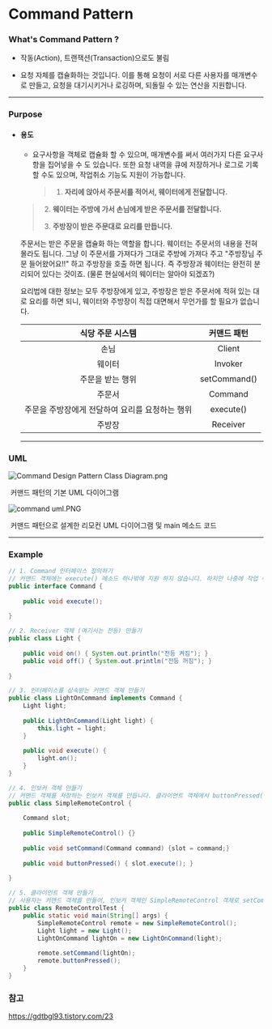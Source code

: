 # Command Pattern



### What's Command Pattern ?

- 작동(Action), 트랜잭션(Transaction)으로도 불림

-  요청 자체를 캡슐화하는 것입니다. 이를 통해 요청이 서로 다른 사용자를 매개변수로 만들고, 요청을 대기시키거나 로깅하며, 되돌릴 수 있는 연산을 지원합니다.

  

------

  

### Purpose



- #### 용도

  - 요구사항을 객체로 캡슐화 할 수 있으며, 매개변수를 써서 여러가지 다른 요구사항을 집어넣을 수 도 있습니다. 또한 요청 내역을 큐에 저장하거나 로그로 기록할 수도 있으며, 작업취소 기능도 지원이 가능합니다.

    

    > 1. **자리에 앉아서 주문서를 적어서, 웨이터에게 전달합니다.**
  >
    > 2. **웨이터는 주방에 가서 손님에게 받은 주문서를 전달합니다.** 
  >
    > 3. **주방장이 받은 주문대로 요리를 만듭니다.**

    

    주문서는 받은 주문을 캡슐화 하는 역할을 합니다. 웨이터는 주문서의 내용을 전혀 몰라도 됩니다. 그냥 이 주문서를 가져다가 그대로 주방에 가져다 주고 "주방장님 주문 들어왔어요!!" 하고 주방장을 호출 하면 됩니다. 즉 주방장과 웨이터는 완전히 분리되어 있다는 것이죠. (물론 현실에서의 웨이터는 알아야 되겠죠?)
  
    
  
    요리법에 대한 정보는 모두 주방장에게 있고, 주방장은 받은 주문서에 적혀 있는 대로 요리를 하면 되니, 웨이터와 주방장이 직접 대면해서 무언가를 할 필요가 없습니다.
  
    
  
    |              **식당 주문 시스템**               | **커맨드 패턴** |
    | :---------------------------------------------: | :-------------: |
    |                      손님                       |     Client      |
    |                     웨이터                      |     Invoker     |
    |                주문을 받는 행위                 |  setCommand()   |
    |                     주문서                      |     Command     |
    | 주문을 주방장에게 전달하여 요리를 요청하는 행위 |    execute()    |
    |                     주방장                      |    Receiver     |
  
    
  
    ------
  
    

### UML

![Command Design Pattern Class Diagram.png](https://upload.wikimedia.org/wikipedia/commons/8/8e/Command_Design_Pattern_Class_Diagram.png)

​													       	커맨드 패턴의 기본 UML 다이어그램





![command uml.PNG](https://github.com/studyteamthree/GofStudy/blob/master/assets/img/command%20uml.PNG?raw=true)

​						              커맨드 패턴으로 설계한 리모컨 UML 다이어그램 및 main 메소드 코드





------



### Example

```java
// 1. Command 인터페이스 정의하기
// 커맨드 객체에는 execute() 메소드 하나밖에 지원 하지 않습니다. 하지만 나중에 작업 취소 기능을 위한 	메소드를 추가할 수 있습니다.
public interface Command {
 
    public void execute();
    
}
```



```java
// 2. Receiver 객체 (여기서는 전등) 만들기
public class Light {
 
    public void on() { System.out.println("전등 켜짐"); }
    public void off() { System.out.println("전등 꺼짐"); }
    
}
```



```java
// 3. 인터페이스를 상속받는 커맨드 객체 만들기
public class LightOnCommand implements Command {
    Light light; 
        
    public LightOnCommand(Light light) {
        this.light = light;
    }
 
    public void execute() {
        light.on();
    }
}

```



```java
// 4. 인보커 객체 만들기
// 커맨드 객체를 저장하는 인보커 객체를 만듭니다. 클라이언트 객체에서 buttonPressed() 메소드를 호출하면 저장된 커맨드 객체에서 execute() 메소드를 호출하게 됩니다. 
public class SimpleRemoteControl {
    
    Command slot;
 	
    public SimpleRemoteControl() {}
    
    public void setCommand(Command command) {slot = command;}
    
    public void buttonPressed() { slot.execute(); }
 
}
```



```java
// 5. 클라이언트 객체 만들기 
// 사용자는 커맨드 객체를 만들어, 인보커 객체인 SimpleRemoteControl 객체로 setCommand() 메소드를 통해 전달합니다. 그리고 클라이언트 객체가 buttonPressed() 메소드를 호출하면 execute() 메소드가 호출되면서, 전등의 on()메소드가 연달아 호출 되는 것이죠. 그렇게 되면 콘솔에 "전등 켜짐" 이라고 나타나게 됩니다. 
public class RemoteControlTest {
    public static void main(String[] args) {
        SimpleRemoteControl remote = new SimpleRemoteControl();
        Light light = new Light();
        LightOnCommand lightOn = new LightOnCommand(light);
        
        remote.setCommand(lightOn);
        remote.buttonPressed();
    }
}

```





### 참고

<https://gdtbgl93.tistory.com/23>

